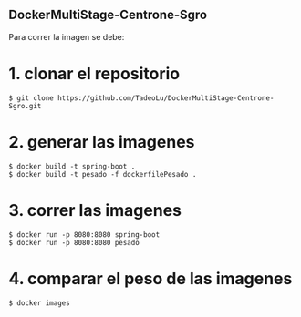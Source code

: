 ## DockerMultiStage-Centrone-Sgro

Para correr la imagen se debe:

# 1. clonar el repositorio

    $ git clone https://github.com/TadeoLu/DockerMultiStage-Centrone-Sgro.git

# 2. generar las imagenes

    $ docker build -t spring-boot .
    $ docker build -t pesado -f dockerfilePesado .

# 3. correr las imagenes

    $ docker run -p 8080:8080 spring-boot
    $ docker run -p 8080:8080 pesado

# 4. comparar el peso de las imagenes

    $ docker images
